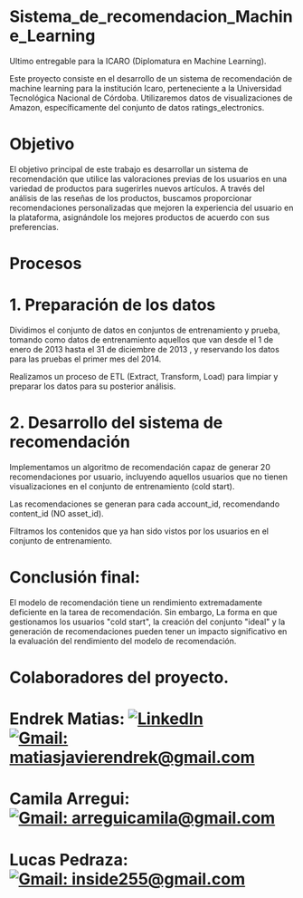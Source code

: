 # Sistema_de_recomendacion_Machine_Learning

Ultimo entregable para la ICARO (Diplomatura en Machine Learning).


Este proyecto consiste en el desarrollo de un sistema de recomendación de machine learning para la institución Icaro, perteneciente a la Universidad Tecnológica Nacional de Córdoba. Utilizaremos datos de visualizaciones de Amazon, específicamente del conjunto de datos ratings_electronics. 

# Objetivo 

El objetivo principal de este trabajo es desarrollar un sistema de recomendación que utilice las valoraciones previas de los usuarios en una variedad de productos para sugerirles nuevos artículos. A través del análisis de las reseñas de los productos, buscamos proporcionar recomendaciones personalizadas que mejoren la experiencia del usuario en la plataforma, asignándole los mejores productos de acuerdo con sus preferencias. 

# Procesos 

# 1. Preparación de los datos 

Dividimos el conjunto de datos en conjuntos de entrenamiento y prueba, tomando como datos de entrenamiento aquellos que van desde el 1 de enero de 2013 hasta el 31 de diciembre de 2013 , y reservando los datos para las pruebas el primer mes del 2014.


Realizamos un proceso de ETL (Extract, Transform, Load) para limpiar y preparar los datos para su posterior análisis. 

# 2. Desarrollo del sistema de recomendación 

Implementamos un algoritmo de recomendación capaz de generar 20 recomendaciones por usuario, incluyendo aquellos usuarios que no tienen visualizaciones en el conjunto de entrenamiento (cold start). 

Las recomendaciones se generan para cada account_id, recomendando content_id (NO asset_id). 

Filtramos los contenidos que ya han sido vistos por los usuarios en el conjunto de entrenamiento. 


# Conclusión final: 

El modelo de recomendación tiene un rendimiento extremadamente deficiente en la tarea de recomendación. Sin embargo, La forma en que gestionamos los usuarios "cold start", la creación del conjunto "ideal" y la generación de recomendaciones pueden tener un impacto significativo en la evaluación del rendimiento del modelo de recomendación.


# Colaboradores del proyecto.


# Endrek Matias: [![LinkedIn](https://img.shields.io/badge/LinkedIn-%230077B5.svg?logo=linkedin&logoColor=white)](https://linkedin.com/in/https://www.linkedin.com/in/matias-endrek-7a9680255/) [![Gmail: matiasjavierendrek@gmail.com](https://img.shields.io/badge/Gmail-matiasjavierendrek@gmail.com-red)](mailto:matiasjavierendrek@gmail.com)

# Camila Arregui: [![Gmail: arreguicamila@gmail.com](https://img.shields.io/badge/Gmail-arreguicamila@gmail.com-red)](mailto:arreguicamila@gmail.com)


# Lucas Pedraza: [![Gmail: inside255@gmail.com](https://img.shields.io/badge/Gmail-inside255@gmail.com-red)](mailto:inside255@gmail.com)






